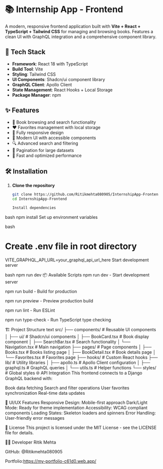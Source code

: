 # 📚 Internship App - Frontend

A modern, responsive frontend application built with **Vite + React + TypeScript + Tailwind CSS** for managing and browsing books. Features a clean UI with GraphQL integration and a comprehensive component library.

## 🚀 Tech Stack

- **Framework**: React 18 with TypeScript
- **Build Tool**: Vite
- **Styling**: Tailwind CSS
- **UI Components**: Shadcn/ui component library
- **GraphQL Client**: Apollo Client
- **State Management**: React Hooks + Local Storage
- **Package Manager**: npm

## ✨ Features

- 📖 Book browsing and search functionality
- ❤️ Favorites management with local storage
- 📱 Fully responsive design
- 🎨 Modern UI with accessible components
- 🔍 Advanced search and filtering
- 📄 Pagination for large datasets
- 🚀 Fast and optimized performance

## 🛠️ Installation

1. **Clone the repository**
   ```bash
   git clone https://github.com/Ritikmehta080905/InternshipApp-Frontend.git
   cd InternshipApp-Frontend

   Install dependencies

bash
npm install
Set up environment variables

bash
# Create .env file in root directory
VITE_GRAPHQL_API_URL=your_graphql_api_url_here
Start development server

bash
npm run dev
📦 Available Scripts
npm run dev - Start development server

npm run build - Build for production

npm run preview - Preview production build

npm run lint - Run ESLint

npm run type-check - Run TypeScript type checking

🏗️ Project Structure
text
src/
├── components/          # Reusable UI components
│   ├── ui/             # Shadcn/ui components
│   ├── BookCard.tsx    # Book display component
│   ├── SearchBar.tsx   # Search functionality
│   └── Navigation.tsx  # Main navigation
├── pages/              # Page components
│   ├── Books.tsx       # Books listing page
│   ├── BookDetail.tsx  # Book details page
│   └── Favorites.tsx   # Favorites page
├── hooks/              # Custom React hooks
├── lib/                # Utility libraries
│   ├── apollo.ts       # Apollo Client configuration
│   ├── graphql.ts      # GraphQL queries
│   └── utils.ts        # Helper functions
└── styles/             # Global styles
🌐 API Integration
This frontend connects to a Django GraphQL backend with:

Book data fetching
Search and filter operations
User favorites synchronization
Real-time data updates

🎨 UI/UX Features
Responsive Design: Mobile-first approach
Dark/Light Mode: Ready for theme implementation
Accessibility: WCAG compliant components
Loading States: Skeleton loaders and spinners
Error Handling: User-friendly error messages



📄 License
This project is licensed under the MIT License - see the LICENSE file for details.

👨‍💻 Developer
Ritik Mehta

GitHub: @Ritikmehta080905

Portfolio:https://my-portfolio-c61d0.web.app/



